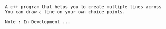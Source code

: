 <pre>
A c++ program that helps you to create multiple lines across a graph.
You can draw a line on your own choice points.

Note : In Development ...
</pre>